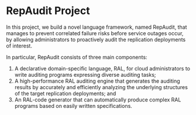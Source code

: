 # RepAudit Project

In this project, we build a novel language framework, 
named RepAudit, that
manages to prevent correlated failure risks before service outages occur, 
by allowing administrators to proactively audit the replication 
deployments of interest. 

In particular, RepAudit consists of three main components: 
1) A declarative domain-specific language, RAL, for cloud administrators 
to write auditing programs expressing diverse auditing tasks; 
2) A high-performance RAL
auditing engine that generates the auditing results by accurately and 
efficiently analyzing the underlying structures of the target replication 
deployments; and
3) An RAL-code generator that can automatically produce 
complex RAL programs
based on easily written specifications.
